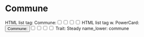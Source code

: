# Commune

HTML list tag: <tr><td>Commune:</td><td><input type="checkbox" name="attr_commune" value="1"><span class="checkmark"></span></td><td><input type="checkbox" name="attr_commune" value="2"><span class="checkmark"></span></td><td><input type="checkbox" name="attr_commune" value="3"><span class="checkmark"></span></td><td><input type="checkbox" name="attr_commune" value="4"><span class="checkmark"></span></td></tr>
HTML list tag w. PowerCard: <tr><td><button class="txt-btn" type="roll" value="!power {{
--name|@{name} - Commune
--Result Set| [[ [$skill|XPND] @{BAMF|challenge}d@{commune}>4]]
--Hits|[^skill.ss]
--1s|[^skill.ones]
--format|skillcheck
}}">Commune:</button></td><td><input type="checkbox" name="attr_commune" value="6"><span class="checkmark"></span></td><td><input type="checkbox" name="attr_commune" value="8"><span class="checkmark"></span></td><td><input type="checkbox" name="attr_commune" value="10"><span class="checkmark"></span></td><td><input type="checkbox" name="attr_commune" value="12"><span class="checkmark"></span></td></tr>
Trait: Steady
name_lower: commune